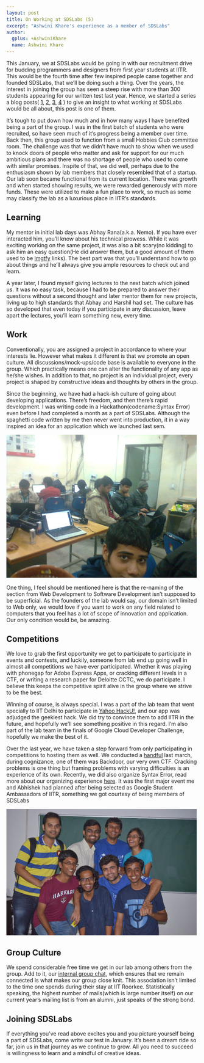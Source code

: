 ```yaml
---
layout: post
title: On Working at SDSLabs (5)
excerpt: "Ashwini Khare's experience as a member of SDSLabs"
author:
  gplus: +AshwiniKhare
  name: Ashwini Khare
---
```

This January, we at SDSLabs would be going in with our recruitment drive for budding programmers and designers from first year students at IITR. This would be the fourth time after few inspired people came together and founded SDSLabs, that we’ll be doing such a thing. Over the years, the interest in joining the group has seen a steep rise with more than 300 students appearing for our written test last year. Hence, we started a series a blog posts( [1](http://blog.sdslabs.co/2012/01/work-at-the-sds), [2](http://blog.sdslabs.co/2012/12/working-at-sdslabs), [3](http://blog.sdslabs.co/2012/12/sdslabs-my-experiences), [4](http://blog.sdslabs.co/2013/12/working-sdslabs-4) ) to give an insight to what working at SDSLabs would be all about, this post is one of them.

It’s tough to put down how much and in how many ways I have benefited being a part of the group. I was in the first batch of students who were recruited, so have seen much of it’s progress being a member over time. Back then, this group used to function from a small Hobbies Club committee room. The challenge was that we didn’t have much to show when we used to knock doors of people who matter and ask for support for our much ambitious plans and there was no shortage of people who used to come with similar promises. Inspite of that, we did well, perhaps due to the enthusiasm shown by lab members that closely resembled that of a startup. Our lab soon became functional from its current location. There was growth and when started showing results, we were rewarded generously with more funds. These were utilized to make a fun place to work, so much as some may classify the lab as a luxurious place in IITR’s standards. 

## Learning

My mentor in initial lab days was Abhay Rana(a.k.a. Nemo). If you have ever interacted him, you’ll know about his technical prowess. While it was exciting working on the same project, it was also a bit scary(no kidding) to ask him an easy question(He did answer them, but a good amount of them used to be [lmgtfy](http://lmgtfy.com/) links). The best part was that you’ll understand how to go about things and he’ll always give you ample resources to check out and learn.    

A year later, I found myself giving lectures to the next batch which joined us. It was no easy task, because I had to be prepared to answer their questions without a second thought and later mentor them for new projects, living up to high standards that Abhay and Harshil had set. The culture has so developed that even today if you participate in any discussion, leave apart the lectures, you’ll learn something new, every time.

## Work

Conventionally, you are assigned a project in accordance to where your interests lie. However what makes it different is that we promote an open culture. All discussions/mock-ups/code base is available to everyone in the group. Which practically means one can alter the functionality of any app as he/she wishes. In addition to that, no project is an individual project, every project is shaped by constructive ideas and thoughts by others in the group.

Since the beginning, we have had a hack-ish culture of going about developing applications. There’s freedom, and then there’s rapid development. I was writing code in a Hackathon(codename:Syntax Error) even before I had completed a month as a part of SDSLabs. Although the spaghetti code written by me then never went into production, it in a way inspired an idea for an application which we launched last sem.

![First Hackathon in SDSLabs](/images/posts/syntaxerror1.jpg)

One thing, I feel should be mentioned here is that the re-naming of the section from Web Development to Software Development isn’t supposed to be superficial. As the founders of the lab would say, our domain isn’t limited to Web only, we would love if you want to work on any field related to computers that you feel has a lot of scope of innovation and application. Our only condition would be, be amazing.

## Competitions

We love to grab the first opportunity we get to participate to participate in events and contests, and luckily, someone from lab end up going well in almost all competitions we have ever participated. Whether it was playing with phonegap for Adobe Express Apps, or cracking different levels in a  CTF, or writing a research paper for Deloitte CCTC, we do participate. I believe this keeps the competitive spirit alive in the group where we strive to be the best. 

Winning of course, is always special. I was a part of the lab team that went specially to IIT Delhi to participate in [Yahoo HackU!](http://blog.sdslabs.co/2012/09/hacku), and our app was adjudged the geekiest hack. We did try to convince them to add IITR in the future, and hopefully we’ll see something positive in this regard. I’m also part of the lab team in the finals of Google Cloud Developer Challenge, hopefully we make the best of it.

Over the last year, we have taken a step forward from only participating in competitions to hosting them as well. We conducted a [handful](http://blog.sdslabs.co/2013/04/competitions-galore) last march, during cognizance, one of them was Backdoor, our very own CTF. Cracking problems is one thing but framing problems with varying difficulties is an experience of its own. Recently, we did also organize Syntax Error, read more about our organizing experience [here](http://blog.sdslabs.co/2013/10/syntax-error-2013). It was the first major event me and Abhishek had planned after being selected as Google Student Ambassadors of IITR, something we got courtesy of being members of SDSLabs

![Organizing Team of Syntax Error](/images/posts/syntaxerror2.jpg)

## Group Culture

We spend considerable free time we get in our lab among others from the group. Add to it, our [internal group chat](http://blog.sdslabs.co/2012/12/how-does-sdslabs-work), which ensures that we remain connected is what makes our group close knit. This association isn’t limited to the time one spends during their stay at IIT Roorkee. Statistically speaking, the highest number of mails(which is large number itself) on our current year’s mailing list is from an alumni, just speaks of the strong bond.

## Joining SDSLabs

If everything you’ve read above excites you and you picture yourself being a part of SDSLabs, come write our test in January. It’s been a dream ride so far, join us in that journey as we continue to grow. All you need to succeed is willingness to learn and a mindful of creative ideas. 
